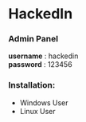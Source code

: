 # HackedIn
### Admin Panel
**username** : hackedin<br/>
**password** : 123456


### Installation:
- Windows User
- Linux User
